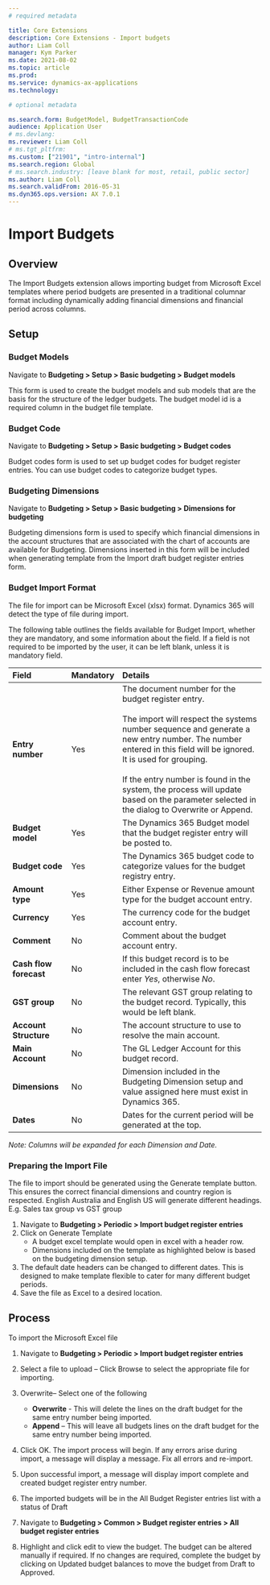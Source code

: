 ```yaml
---
# required metadata

title: Core Extensions
description: Core Extensions - Import budgets
author: Liam Coll
manager: Kym Parker
ms.date: 2021-08-02
ms.topic: article
ms.prod: 
ms.service: dynamics-ax-applications
ms.technology: 

# optional metadata

ms.search.form: BudgetModel, BudgetTransactionCode
audience: Application User
# ms.devlang: 
ms.reviewer: Liam Coll
# ms.tgt_pltfrm: 
ms.custom: ["21901", "intro-internal"]
ms.search.region: Global
# ms.search.industry: [leave blank for most, retail, public sector]
ms.author: Liam Coll
ms.search.validFrom: 2016-05-31
ms.dyn365.ops.version: AX 7.0.1
---
```


# Import Budgets
## Overview
The Import Budgets extension allows importing budget from Microsoft Excel templates where period budgets are presented in a traditional columnar format including dynamically adding financial dimensions and financial period across columns.

## Setup
### Budget Models
Navigate to **Budgeting > Setup > Basic budgeting > Budget models**

This form is used to create the budget models and sub models that are the basis for the structure of the ledger budgets. The budget model id is a required column in the budget file template.
 
### Budget Code
Navigate to **Budgeting > Setup > Basic budgeting > Budget codes**

Budget codes form is used to set up budget codes for budget register entries. You can use budget codes to categorize budget types.

### Budgeting Dimensions
Navigate to **Budgeting > Setup > Basic budgeting > Dimensions for budgeting**

Budgeting dimensions form is used to specify which financial dimensions in the account structures that are associated with the chart of accounts are available for Budgeting. Dimensions inserted in this form will be included when generating template from the Import draft budget register entries form.
 
### Budget Import Format
The file for import can be Microsoft Excel (xlsx) format. Dynamics 365 will detect the type of file during import.

The following table outlines the fields available for Budget Import, whether they are mandatory, and some information about the field. If a field is not required to be imported by the user, it can be left blank, unless it is mandatory field.

|  **Field**  | **Mandatory** | **Details** | 
|:---|:---|:---|     
|  **Entry number**  | Yes | The document number for the budget register entry. <br/><br/> The import will respect the systems number sequence and generate a new entry number. The number entered in this field will be ignored. It is used for grouping. <br/><br/> If the entry number is found in the system, the process will update based on the parameter selected in the dialog to Overwrite or Append. |  
|  **Budget model**  | Yes | The Dynamics 365 Budget model that the budget register entry will be posted to. |  
|  **Budget code**  | Yes | The Dynamics 365 budget code to categorize values for the budget registry entry. |  
|  **Amount type**  | Yes | Either Expense or Revenue amount type for the budget account entry. |  
|  **Currency**  | Yes | The currency code for the budget account entry. |  
|  **Comment**  | No | Comment about the budget account entry. |  
|  **Cash flow forecast**  | No | If this budget record is to be included in the cash flow forecast enter *Yes*, otherwise *No*. |  
|  **GST group**  | No | The relevant GST group relating to the budget record. Typically, this would be left blank. |  
|  **Account Structure**  | No | The account structure to use to resolve the main account. |  
|  **Main Account**  | No | The GL Ledger Account for this budget record. |  
|  **Dimensions**  | No | Dimension included in the Budgeting Dimension setup and value assigned here must exist in Dynamics 365. |  
|  **Dates**  | No | Dates for the current period will be generated at the top. |  

*Note: Columns will be expanded for each Dimension and Date.*

### Preparing the Import File
The file to import should be generated using the Generate template button. This ensures the correct financial dimensions and country region is respected. English Australia and English US will generate different headings. E.g. Sales tax group vs GST group

1. Navigate to **Budgeting > Periodic > Import budget register entries** 
2. Click on Generate Template
    * A budget excel template would open in excel with a header row.
    * Dimensions included on the template as highlighted below is based on the budgeting dimension setup.
3. The default date headers can be changed to different dates. This is designed to make template flexible to cater for many different budget periods.
4. Save the file as Excel to a desired location.

## Process
To import the Microsoft Excel file
1. Navigate to **Budgeting > Periodic > Import budget register entries**
2. Select a file to upload – Click Browse to select the appropriate file for importing.
3. Overwrite– Select one of the following
    * **Overwrite** - This will delete the lines on the draft budget for the same entry number being imported.
    * **Append** – This will leave all budgets lines on the draft budget for the same entry number being imported.
4. Click OK. The import process will begin. If any errors arise during import, a message will display a message. Fix all errors and re-import.
5. Upon successful import, a message will display import complete and created budget register entry number.
6. The imported budgets will be in the All Budget Register entries list with a status of Draft

7. Navigate to **Budgeting > Common > Budget register entries > All budget register entries**
8. Highlight and click edit to view the budget. The budget can be altered manually if required. If no changes are required, complete the budget by clicking on Updated budget balances to move the budget from Draft to Approved. 
